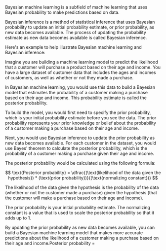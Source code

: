 Bayesian machine learning is a subfield of machine learning that uses Bayesian probability to make predictions based on data.

Bayesian inference is a method of statistical inference that uses Bayesian probability to update an initial probability estimate, or prior probability, as new data becomes available. The process of updating the probability estimate as new data becomes available is called Bayesian inference.

Here's an example to help illustrate Bayesian machine learning and Bayesian inference:

Imagine you are building a machine learning model to predict the likelihood that a customer will purchase a product based on their age and income. You have a large dataset of customer data that includes the ages and incomes of customers, as well as whether or not they made a purchase.

In Bayesian machine learning, you would use this data to build a Bayesian model that estimates the probability of a customer making a purchase based on their age and income. This probability estimate is called the posterior probability.

To build the model, you would first need to specify the prior probability, which is your initial probability estimate before you see the data. The prior probability represents your prior knowledge or belief about the probability of a customer making a purchase based on their age and income.

Next, you would use Bayesian inference to update the prior probability as new data becomes available. For each customer in the dataset, you would use Bayes' theorem to calculate the posterior probability, which is the probability of a customer making a purchase given their age and income.

The posterior probability would be calculated using the following formula:

$$
\text{Posterior probability} = \dfrac{(\text{likelihood of the data given the hypothesis}) * (\text{prior probability})}{(\text{normalizing constant})}
$$

The likelihood of the data given the hypothesis is the probability of the data (whether or not the customer made a purchase) given the hypothesis (that the customer will make a purchase based on their age and income).

The prior probability is your initial probability estimate. The normalizing constant is a value that is used to scale the posterior probability so that it adds up to 1.

By updating the prior probability as new data becomes available, you can build a Bayesian machine learning model that makes more accurate predictions about the likelihood of a customer making a purchase based on their age and income.Posterior probability = 